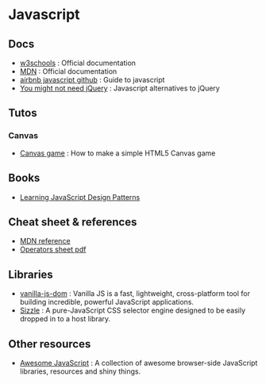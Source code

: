 # Javascript

## Docs
- [w3schools](https://www.w3schools.com/js/default.asp) : Official documentation
- [MDN](https://developer.mozilla.org/fr/docs/Web/JavaScript) : Official documentation
- [airbnb javascript github](https://github.com/airbnb/javascript) : Guide to javascript
- [You might not need jQuery](http://youmightnotneedjquery.com/) : Javascript alternatives to jQuery

## Tutos
### Canvas
- [Canvas game](http://www.lostdecadegames.com/how-to-make-a-simple-html5-canvas-game/) : How to make a simple HTML5 Canvas game

## Books
- [Learning JavaScript Design Patterns](https://addyosmani.com/resources/essentialjsdesignpatterns/book/)

## Cheat sheet & references
- [MDN reference](https://developer.mozilla.org/fr/docs/Web/JavaScript/Reference)
- [Operators sheet pdf](https://drive.google.com/file/d/0Bz2Vn-SAMQgYZXUzcThWbEg2UWs/view)

## Libraries
- [vanilla-js-dom](https://github.com/Haeresis/vanilla-js-dom) : Vanilla JS is a fast, lightweight, cross-platform tool for building incredible, powerful JavaScript applications.
- [Sizzle](https://sizzlejs.com/) : A pure-JavaScript CSS selector engine designed to be easily dropped in to a host library.

## Other resources
- [Awesome JavaScript](https://github.com/sorrycc/awesome-javascript) : A collection of awesome browser-side JavaScript libraries, resources and shiny things.
